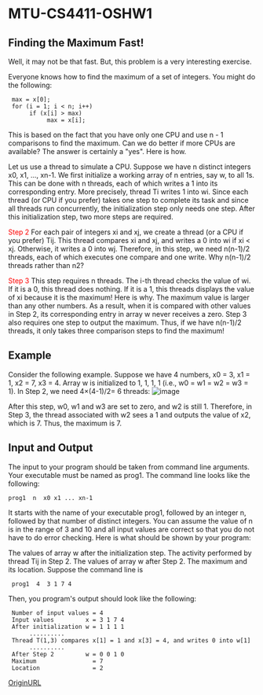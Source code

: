 # MTU-CS4411-OSHW1
## Finding the Maximum Fast!
Well, it may not be that fast. But, this problem is a very interesting exercise.

Everyone knows how to find the maximum of a set of integers. You might do the following:

     max = x[0];
     for (i = 1; i < n; i++)
          if (x[i] > max)
               max = x[i];

This is based on the fact that you have only one CPU and use n - 1 comparisons to find the maximum. Can we do better if more CPUs are available? The answer is certainly a "yes". Here is how.

Let us use a thread to simulate a CPU. Suppose we have n distinct integers x0, x1, ..., xn-1. We first initialize a working array of n entries, say w, to all 1s. This can be done with n threads, each of which writes a 1 into its corresponding entry. More precisely, thread Ti writes 1 into wi. Since each thread (or CPU if you prefer) takes one step to complete its task and since all threads run concurrently, the initialization step only needs one step. After this initialization step, two more steps are required.

<font color="#f00">Step 2</font> For each pair of integers xi and xj, we create a thread (or a CPU if you prefer) Tij. This thread compares xi and xj, and writes a 0 into wi if xi < xj. Otherwise, it writes a 0 into wj. Therefore, in this step, we need n(n-1)/2 threads, each of which executes one compare and one write. Why n(n-1)/2 threads rather than n2?

<font color="#f00">Step 3</font> This step requires n threads. The i-th thread checks the value of wi. If it is a 0, this thread does nothing. If it is a 1, this threads displays the value of xi because it is the maximum! Here is why. The maximum value is larger than any other numbers. As a result, when it is compared with other values in Step 2, its corresponding entry in array w never receives a zero. Step 3 also requires one step to output the maximum. Thus, if we have n(n-1)/2 threads, it only takes three comparison steps to find the maximum!

## Example

Consider the following example. Suppose we have 4 numbers, x0 = 3, x1 = 1, x2 = 7, x3 = 4. Array w is initialized to 1, 1, 1, 1 (i.e., w0 = w1 = w2 = w3 = 1). In Step 2, we need 4×(4-1)/2= 6 threads:
![image](https://user-images.githubusercontent.com/30169115/172193918-bfe13c91-0e68-4a18-b735-555652dbf5ac.png)


After this step, w0, w1 and w3 are set to zero, and w2 is still 1. Therefore, in Step 3, the thread associated with w2 sees a 1 and outputs the value of x2, which is 7. Thus, the maximum is 7.

## Input and Output

The input to your program should be taken from command line arguments. Your executable must be named as prog1. The command line looks like the following:

    prog1  n  x0 x1 ... xn-1

It starts with the name of your executable prog1, followed by an integer n, followed by that number of distinct integers. You can assume the value of n is in the range of 3 and 10 and all input values are correct so that you do not have to do error checking.
Here is what should be shown by your program:

The values of array w after the initialization step.
The activity performed by thread Tij in Step 2.
The values of array w after Step 2.
The maximum and its location.
Suppose the command line is

     prog1  4  3 1 7 4
         
Then, you program's output should look like the following:

     Number of input values = 4
     Input values         x = 3 1 7 4
     After initialization w = 1 1 1 1
          ..........
     Thread T(1,3) compares x[1] = 1 and x[3] = 4, and writes 0 into w[1]
          ..........
     After Step 2         w = 0 0 1 0
     Maximum                = 7
     Location               = 2

[OriginURL](https://pages.mtu.edu/~shene/FORUM/Taiwan-Forum/ComputerScience/003-OS/PROG/PG1/prog1.html)
